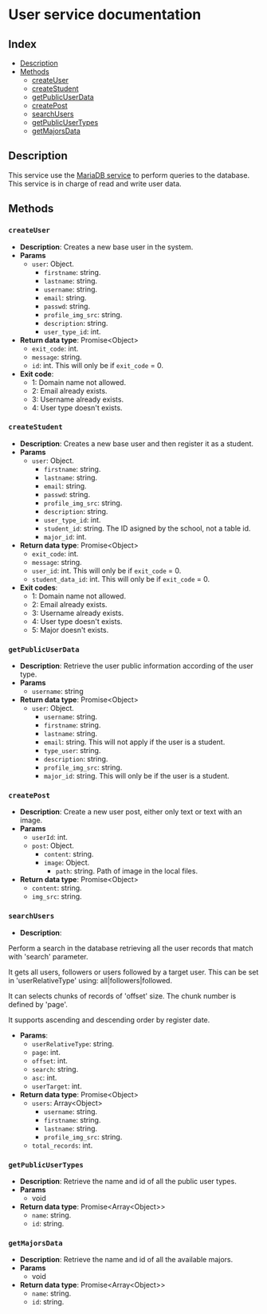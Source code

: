 # User service documentation

## Index

* [Description](#description)
* [Methods](#methods)
  * [createUser](#createuser)
  * [createStudent](#createstudent)
  * [getPublicUserData](#getpublicuserdata)
  * [createPost](#createpost)
  * [searchUsers](#searchusers)
  * [getPublicUserTypes](#getpublicusertypes)
  * [getMajorsData](#getmajorsdata)

## Description

This service use the [MariaDB service](MARIADB.md) to perform queries to the database. This service is in charge of
read and write user data.

## Methods

### `createUser`

* **Description**: Creates a new base user in the system.
* **Params**
  * `user`: Object.
    * `firstname`: string.
    * `lastname`: string.
    * `username`: string.
    * `email`: string.
    * `passwd`: string.
    * `profile_img_src`: string.
    * `description`: string.
    * `user_type_id`: int.
* **Return data type**: Promise\<Object>
  * `exit_code`: int.
  * `message`: string.
  * `id`: int. This will only be if `exit_code` = 0.
* **Exit code**:
  * 1: Domain name not allowed.
  * 2: Email already exists.
  * 3: Username already exists.
  * 4: User type doesn't exists.

### `createStudent`

* **Description**: Creates a new base user and then register it as a student.
* **Params**
  * `user`: Object.
    * `firstname`: string.
    * `lastname`: string.
    * `email`: string.
    * `passwd`: string.
    * `profile_img_src`: string.
    * `description`: string.
    * `user_type_id`: int.
    * `student_id`: string. The ID asigned by the school, not a table id.
    * `major_id`: int.
* **Return data type**: Promise\<Object>
  * `exit_code`: int.
  * `message`: string.
  * `user_id`: int. This will only be if `exit_code` = 0.
  * `student_data_id`: int. This will only be if `exit_code` = 0.
* **Exit codes**:
  * 1: Domain name not allowed.
  * 2: Email already exists.
  * 3: Username already exists.
  * 4: User type doesn't exists.
  * 5: Major doesn't exists.

### `getPublicUserData`

* **Description**: Retrieve the user public information according of the user type.
* **Params**
  * `username`: string
* **Return data type**: Promise\<Object>
  * `user`: Object.
    * `username`: string.
    * `firstname`: string.
    * `lastname`: string.
    * `email`: string. This will not apply if the user is a student.
    * `type_user`: string.
    * `description`: string.
    * `profile_img_src`: string.
    * `major_id`: string. This will only be if the user is a student.

### `createPost`

* **Description**: Create a new user post, either only text or text with an image.
* **Params**
  * `userId`: int.
  * `post`: Object.
    * `content`: string.
    * `image`: Object.
      * `path`: string. Path of image in the local files.
* **Return data type**: Promise\<Object>
  * `content`: string.
  * `img_src`: string.

### `searchUsers`

* **Description**: 

Perform a search in the database retrieving all the user records that match with 'search' parameter.

It gets all users, followers or users followed by a target user. This can be set in 'userRelativeType' using: all|followers|followed.

It can selects chunks of records of 'offset' size. The chunk number is defined by 'page'.

It supports ascending and descending order by register date.

* **Params**:
  * `userRelativeType`: string.
  * `page`: int.
  * `offset`: int.
  * `search`: string.
  * `asc`: int.
  * `userTarget`: int.
* **Return data type**: Promise\<Object>
  * `users`: Array\<Object>
    * `username`: string.
    * `firstname`: string.
    * `lastname`: string.
    * `profile_img_src`: string.
  * `total_records`: int.

### `getPublicUserTypes`

* **Description**: Retrieve the name and id of all the public user types.
* **Params**
  * void
* **Return data type**: Promise\<Array\<Object>>
  * `name`: string.
  * `id`: string.

### `getMajorsData`

* **Description**: Retrieve the name and id of all the available majors.
* **Params**
  * void
* **Return data type**: Promise\<Array\<Object>>
  * `name`: string.
  * `id`: string.
